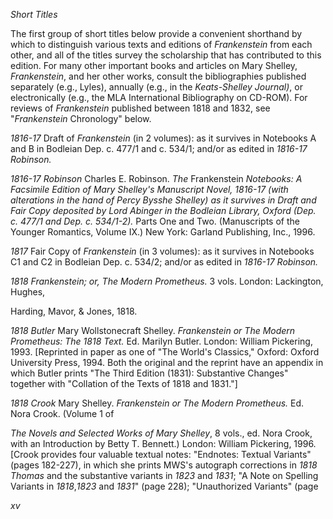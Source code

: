 *Short Titles*

The first group of short titles below provide a convenient shorthand by
which to distinguish various texts and editions of *Frankenstein* from
each other, and all of the titles survey the scholarship that has
contributed to this edition. For many other important books and articles
on Mary Shelley, *Frankenstein*, and her other works, consult the
bibliographies published separately (e.g., Lyles), annually (e.g., in
the *Keats-Shelley Journal)*, or electronically (e.g., the MLA
International Bibliography on CD-ROM). For reviews of *Frankenstein*
published between 1818 and 1832, see "*Frankenstein* Chronology" below.

*1816-17* Draft of *Frankenstein* (in 2 volumes): as it survives in
Notebooks A and B in Bodleian Dep. c. 477/1 and c. 534/1; and/or as
edited in *1816-17 Robinson.*

*1816-17 Robinson* Charles E. Robinson. *The* Frankenstein *Notebooks: A
Facsimile Edition of Mary* *Shelley's Manuscript Novel, 1816-17 (with
alterations in the hand of Percy Bysshe Shelley) as it survives in Draft
and Fair Copy deposited by Lord Abinger in the Bodleian Library, Oxford
(Dep. c. 477/1 and Dep. c. 534/1-2).* Parts One and Two. (Manuscripts of
the Younger Romantics, Volume IX.) New York: Garland Publishing, Inc.,
1996.

*1817* Fair Copy of *Frankenstein* (in 3 volumes): as it survives in
Notebooks C1 and C2 in Bodleian Dep. c. 534/2; and/or as edited in
*1816-17 Robinson.*

*1818 Frankenstein; or, The Modern Prometheus.* 3 vols. London:
Lackington, Hughes,

Harding, Mavor, & Jones, 1818.

*1818 Butler* Mary Wollstonecraft Shelley. *Frankenstein or The Modern
Prometheus: The 1818* *Text.* Ed. Marilyn Butler. London: William
Pickering, 1993. [Reprinted in paper as one of "The World's Classics,"
Oxford: Oxford University Press, 1994. Both the original and the reprint
have an appendix in which Butler prints "The Third Edition (1831):
Substantive Changes" together with "Collation of the Texts of 1818 and
1831."]

*1818 Crook* Mary Shelley. *Frankenstein or The Modern Prometheus.* Ed.
Nora Crook. (Volume 1 of

*The Novels and Selected Works of Mary Shelley*, 8 vols., ed. Nora
Crook, with an Introduction by Betty T. Bennett.) London: William
Pickering, 1996. [Crook provides four valuable textual notes: "Endnotes:
Textual Variants" (pages 182-227), in which she prints MWS's autograph
corrections in *1818 Thomas* and the substantive variants in *1823* and
*1831*; "A Note on Spelling Variants in *1818*,*1823* and *1831*" (page
228); "Unauthorized Variants" (page

*xv*


